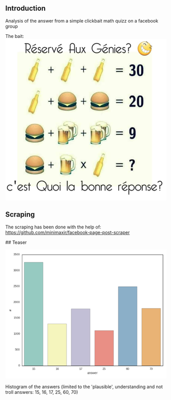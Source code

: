 ## Introduction

Analysis of the answer from a simple clickbait math quizz on a facebook group

The bait:
![baitinggggg](https://raw.githubusercontent.com/aDrz/swag-genius/master/figs/genius.jpg)

## Scraping

The scraping has been done with the help of: 
https://github.com/minimaxir/facebook-page-post-scraper

## Teaser

![teasingggg](https://raw.githubusercontent.com/aDrz/swag-genius/master/figs/facebook_swag.png)

Histogram of the answers (limited to the 'plausible', understanding and not troll answers: 15, 16, 17, 25, 60, 70)

